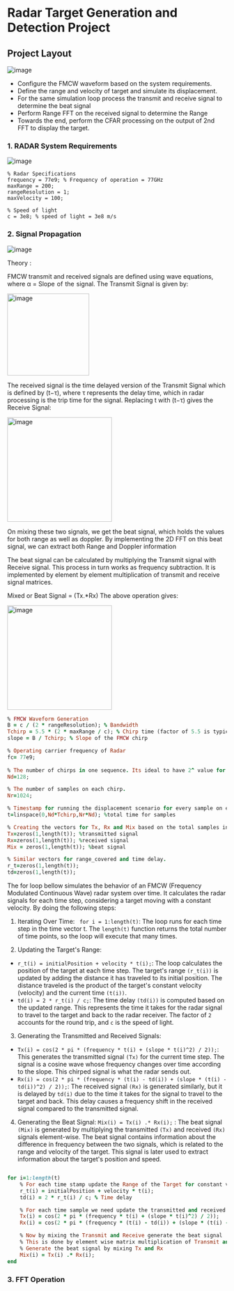 # Radar Target Generation and Detection Project

## Project Layout


![image](https://github.com/user-attachments/assets/94db9840-d547-4a65-a7eb-9b24cefb1152)

- Configure the FMCW waveform based on the system requirements.
- Define the range and velocity of target and simulate its displacement.
- For the same simulation loop process the transmit and receive signal to determine the beat signal
- Perform Range FFT on the received signal to determine the Range
- Towards the end, perform the CFAR processing on the output of 2nd FFT to display the target.

### 1. RADAR System Requirements
![image](https://github.com/user-attachments/assets/48662d5c-d640-40a9-9ec8-acbaa8c2977d)


```
% Radar Specifications
frequency = 77e9; % Frequency of operation = 77GHz
maxRange = 200; 
rangeResolution = 1;
maxVelocity = 100;

% Speed of light
c = 3e8; % speed of light = 3e8 m/s
```

### 2. Signal Propagation

![image](https://github.com/user-attachments/assets/0daef51b-ffe4-470e-8769-256a038d24a1)


Theory :

FMCW transmit and received signals are defined using wave equations, where 
α = Slope  of  the  signal. The Transmit Signal is given by:

<img width="188" alt="image" src="https://github.com/user-attachments/assets/2065ea4d-7e81-404c-b408-e74ed92fa3e5">


The received signal is the time delayed version of the Transmit Signal which is defined by (t−τ), where τ represents the delay time, which in radar processing is the trip time for the signal.
Replacing t with (t−τ) gives the Receive Signal:

<img width="240" alt="image" src="https://github.com/user-attachments/assets/a0d9d233-a229-41df-9d6b-85b33b74727c">


On mixing these two signals, we get the beat signal, which holds the values for both range as well as doppler. By implementing the 2D FFT on this beat signal, we can extract both Range and Doppler information

The beat signal can be calculated by multiplying the Transmit signal with Receive signal. This process in turn works as frequency subtraction. It is implemented by element by element multiplication of transmit and receive signal matrices.

Mixed or Beat Signal = (Tx.*Rx) 
The above operation gives:

<img width="240" alt="image" src="https://github.com/user-attachments/assets/f93de931-4738-4bc4-87cd-87d86846fb0b">



```ruby
% FMCW Waveform Generation
B = c / (2 * rangeResolution); % Bandwidth
Tchirp = 5.5 * (2 * maxRange / c); % Chirp time (factor of 5.5 is typical)
slope = B / Tchirp; % Slope of the FMCW chirp

% Operating carrier frequency of Radar 
fc= 77e9;
              
% The number of chirps in one sequence. Its ideal to have 2^ value for the ease of running the FFT for Doppler Estimation. 
Nd=128;

% The number of samples on each chirp. 
Nr=1024;

% Timestamp for running the displacement scenario for every sample on each chirp
t=linspace(0,Nd*Tchirp,Nr*Nd); %total time for samples

% Creating the vectors for Tx, Rx and Mix based on the total samples input.
Tx=zeros(1,length(t)); %transmitted signal
Rx=zeros(1,length(t)); %received signal
Mix = zeros(1,length(t)); %beat signal

% Similar vectors for range_covered and time delay.
r_t=zeros(1,length(t));
td=zeros(1,length(t));
```

The for loop bellow simulates the behavior of an FMCW (Frequency Modulated Continuous Wave) radar system over time. It calculates the radar signals for each time step, considering a target moving with a constant velocity. By doing the following steps:
1. Iterating Over Time:
` for i = 1:length(t)`: The loop runs for each time step in the time vector t. The `length(t)` function returns the total number of time points, so the loop will execute that many times.

2. Updating the Target's Range:
- `r_t(i) = initialPosition + velocity * t(i);`:
The loop calculates the position of the target at each time step. The target's range `(r_t(i))` is updated by adding the distance it has traveled to its initial position. The distance traveled is the product of the target's constant velocity (velocity) and the current time `(t(i))`.
- `td(i) = 2 * r_t(i) / c;`:
The time delay `(td(i))` is computed based on the updated range. This represents the time it takes for the radar signal to travel to the target and back to the radar receiver. The factor of `2` accounts for the round trip, and `c` is the speed of light.

3. Generating the Transmitted and Received Signals:
- `Tx(i) = cos(2 * pi * (frequency * t(i) + (slope * t(i)^2) / 2));`:
This generates the transmitted signal `(Tx)` for the current time step. The signal is a cosine wave whose frequency changes over time according to the slope. This chirped signal is what the radar sends out.
- `Rx(i) = cos(2 * pi * (frequency * (t(i) - td(i)) + (slope * (t(i) - td(i))^2) / 2));`:
The received signal `(Rx)` is generated similarly, but it is delayed by `td(i)` due to the time it takes for the signal to travel to the target and back. This delay causes a frequency shift in the received signal compared to the transmitted signal.

4. Generating the Beat Signal:
`Mix(i) = Tx(i) .* Rx(i);` :
The beat signal `(Mix)` is generated by multiplying the transmitted `(Tx)` and received `(Rx)` signals element-wise. The beat signal contains information about the difference in frequency between the two signals, which is related to the range and velocity of the target. This signal is later used to extract information about the target's position and speed.





```ruby

for i=1:length(t)         
    % For each time stamp update the Range of the Target for constant velocity. 
    r_t(i) = initialPosition + velocity * t(i);
    td(i) = 2 * r_t(i) / c; % Time delay

    % For each time sample we need update the transmitted and received signal. 
    Tx(i) = cos(2 * pi * (frequency * t(i) + (slope * t(i)^2) / 2));
    Rx(i) = cos(2 * pi * (frequency * (t(i) - td(i)) + (slope * (t(i) - td(i))^2) / 2));

    % Now by mixing the Transmit and Receive generate the beat signal
    % This is done by element wise matrix multiplication of Transmit and Receiver Signal
    % Generate the beat signal by mixing Tx and Rx
    Mix(i) = Tx(i) .* Rx(i);    
end
```
### 3. FFT Operation 
